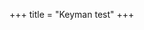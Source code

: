 +++
title = "Keyman test"
+++

<script src='https://s.keyman.com/kmw/engine/18.0.240/keymanweb.js'></script>
<script src='https://s.keyman.com/kmw/engine/18.0.240/kmwuitoggle.js'></script>
<script>
  (function() {
    keyman.init({attachType:'auto'});
    keyman.addKeyboards('@en'); // Loads default English keyboard from Keyman Cloud (CDN)
    keyman.addKeyboards('@th'); // Loads default Thai keyboard from Keyman Cloud (CDN)
    keyman.addKeyboards({
      name: 'Pre-Vedic Sanskrit',
      id: 'itrans_devanagari_sanskrit_pre_vedic',
      filename: '../itrans_devanagari_sanskrit_pre_vedic.js',
      version: '1.0',
      language: [{
        name: 'Sanskrit',
        id: 'sa',
        region: 'in'
      }]
    });
  })();
</script>

<div id='kmw-target'></div>
